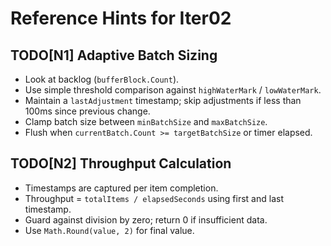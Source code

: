 # Reference Hints for Iter02

## TODO[N1] Adaptive Batch Sizing

- Look at backlog (`bufferBlock.Count`).
- Use simple threshold comparison against `highWaterMark` / `lowWaterMark`.
- Maintain a `lastAdjustment` timestamp; skip adjustments if less than 100ms since previous change.
- Clamp batch size between `minBatchSize` and `maxBatchSize`.
- Flush when `currentBatch.Count >= targetBatchSize` or timer elapsed.

## TODO[N2] Throughput Calculation

- Timestamps are captured per item completion.
- Throughput = `totalItems / elapsedSeconds` using first and last timestamp.
- Guard against division by zero; return 0 if insufficient data.
- Use `Math.Round(value, 2)` for final value.
